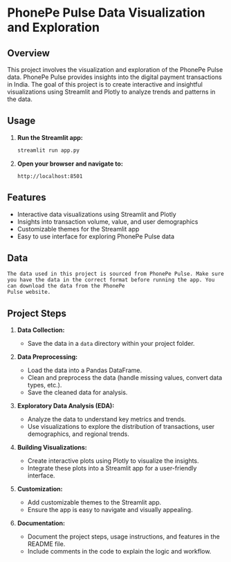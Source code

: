 # PhonePe Pulse Data Visualization and Exploration

## Overview

This project involves the visualization and exploration of the PhonePe Pulse data. PhonePe Pulse provides insights into the digital payment transactions in India. The goal of this project is to create interactive and insightful visualizations using Streamlit and Plotly to analyze trends and patterns in the data.

## Usage

1. **Run the Streamlit app:**

    ```bash
    streamlit run app.py
    ```

2. **Open your browser and navigate to:**

    ```
    http://localhost:8501
    ```
    
## Features

- Interactive data visualizations using Streamlit and Plotly
- Insights into transaction volume, value, and user demographics
- Customizable themes for the Streamlit app
- Easy to use interface for exploring PhonePe Pulse data


## Data
    The data used in this project is sourced from PhonePe Pulse. Make sure you have the data in the correct format before running the app. You can download the data from the PhonePe 
    Pulse website.

## Project Steps

1. **Data Collection:**
    - Save the data in a `data` directory within your project folder.

2. **Data Preprocessing:**
    - Load the data into a Pandas DataFrame.
    - Clean and preprocess the data (handle missing values, convert data types, etc.).
    - Save the cleaned data for analysis.

3. **Exploratory Data Analysis (EDA):**
    - Analyze the data to understand key metrics and trends.
    - Use visualizations to explore the distribution of transactions, user demographics, and regional trends.

4. **Building Visualizations:**
    - Create interactive plots using Plotly to visualize the insights.
    - Integrate these plots into a Streamlit app for a user-friendly interface.

5. **Customization:**
    - Add customizable themes to the Streamlit app.
    - Ensure the app is easy to navigate and visually appealing.

6. **Documentation:**
    - Document the project steps, usage instructions, and features in the README file.
    - Include comments in the code to explain the logic and workflow.
